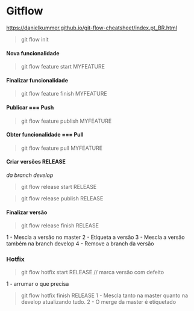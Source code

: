 # Gitflow
https://danielkummer.github.io/git-flow-cheatsheet/index.pt_BR.html


> git flow init

#### Nova funcionalidade
> git flow feature start MYFEATURE

#### Finalizar funcionalidade
> git flow feature finish MYFEATURE


#### Publicar === Push
> git flow feature publish MYFEATURE


#### Obter funcionalidade === Pull
> git flow feature pull MYFEATURE


#### Criar versões RELEASE
*da branch develop*
> git flow release start RELEASE

> git flow release publish RELEASE


#### Finalizar versão
> git flow release finish RELEASE

1 - Mescla a versão no master
2 - Etiqueta a versão
3 - Mescla a versão também na branch develop
4 - Remove a branch da versão


### Hotfix
> git flow hotfix start RELEASE  // marca versão com defeito

1 - arrumar o que precisa

> git flow hotfix finish RELEASE
1 - Mescla tanto na master quanto na develop atualizando tudo.
2 - O merge da master é etiquetado
  


